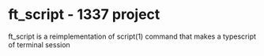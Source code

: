 # ft_script - 1337 project

ft_script is a reimplementation of script(1) command that makes a typescript of terminal session
